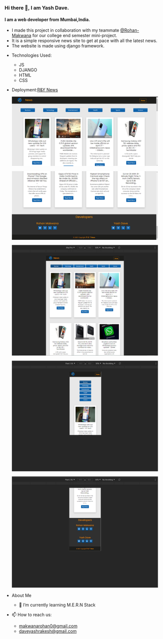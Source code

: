 ### Hi there 👋, I am Yash Dave.
#### I am a web developer from Mumbai,India.
* I made this project in collaboration with my teammate [@Rohan-Makwana](https://github.com/RM6501/) for our college end semester mini-project.
* It is a simple responsive news site to get at pace with all the latest news.
* The website is made using django framework.

- Technologies Used: 
   - JS 
   - DJANGO 
   - HTML 
   - CSS
  
  
 
- Deployment:[R&Y News](https://r-y-news-ucoe.herokuapp.com/)
  
  ![desktop home](https://github.com/RM6501/R-Y-NEWS-DJANGO/blob/01b5b7c68cc294ffdd94081effda8da85c3aa6b7/images/Desktop%20home.png)
  
  ![desktop footer](https://github.com/RM6501/R-Y-NEWS-DJANGO/blob/7da638edd1aa6b4949298e4840fd20ccb1606862/images/Desktop%20footer.png)
  
  ![tab home](https://github.com/RM6501/R-Y-NEWS-DJANGO/blob/7da638edd1aa6b4949298e4840fd20ccb1606862/images/tab%20home.png)
  
  ![phone home](https://github.com/RM6501/R-Y-NEWS-DJANGO/blob/7da638edd1aa6b4949298e4840fd20ccb1606862/images/phone-home.png)
  
  ![phone footer](https://github.com/RM6501/R-Y-NEWS-DJANGO/blob/7da638edd1aa6b4949298e4840fd20ccb1606862/images/phone-foorter.png)
  
  
  
- About Me
  - 🌱 I’m currently learning M.E.R.N Stack 
  
 - 📫 How to reach us:
   -  makwanarohan0@gmail.com 
   -  daveyashrakesh@gmail.com

